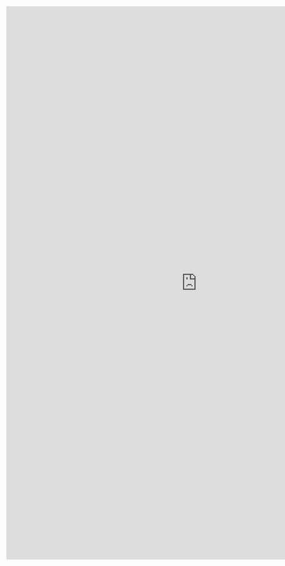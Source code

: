 <iframe allowtransparency="true" frameborder="0" scrolling="no" src="http://udsfoundation.webs.com/club" style="border: none; height: 1450px; width: 1000px;"> </iframe>
